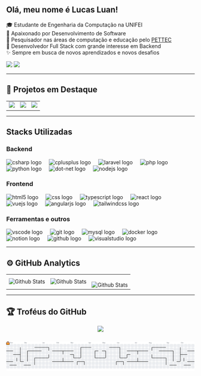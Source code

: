 ## Olá, meu nome é Lucas Luan!

🎓 Estudante de Engenharia da Computação na UNIFEI  
💖 Apaixonado por Desenvolvimento de Software   
🔬 Pesquisador nas áreas de computação e educação pelo [PETTEC](https://www.instagram.com/pettec_unifei/)  
🚀 Desenvolvedor Full Stack com grande interesse em Backend  
✨ Sempre em busca de novos aprendizados e novos desafios  

<div>
  <a href="https://mail.google.com/mail/u/0/?fs=1&tf=cm&source=mailto&to=lucbarbosa226@gmail.com" alt="Email" target="_blank">
  <img src="https://img.shields.io/badge/-Gmail-FF0000?style=flat-square&labelColor=FF0000&logo=gmail&logoColor=white" style="height: 25px;" /></a>
  <a href="https://linkedin.com/in/lucaslbbarbosa/" alt="Linkedin">
  <img src="https://img.shields.io/badge/-Linkedin-0e76a8?style=flat-square&logo=Linkedin&logoColor=white" style="height: 25px;" /></a>
  <!-- <img src="https://visitor-badge.laobi.icu/badge?page_id=luc-llb.luc-llb&" style="height: 25px;" /> -->
</div>

---

## 🚀 Projetos em Destaque

<table align="center">
  <tr>
    <td>
      <a href="https://github.com/luc-llb/challenges_BairesDev">
        <img width="400px" src="https://github-readme-stats.vercel.app/api/pin/?username=luc-llb&repo=commission-manager-api&theme=dark&hide_border=false" />
      </a>
    </td>
    <td>
      <a href="https://github.com/luc-llb/api-integration">
        <img width="400px" src="https://github-readme-stats.vercel.app/api/pin/?username=luc-llb&repo=api-integration&theme=dark&hide_border=false" />
      </a>
    </td>
    <td>
      <a href="https://github.com/luc-llb/scraping-espn">
        <img width="400px" src="https://github-readme-stats.vercel.app/api/pin/?username=luc-llb&repo=lead-capture&theme=dark&hide_border=false" />
      </a>
    </td>
  </tr>
</table>

---

## Stacks Utilizadas

### Backend
<div>
  <img src="https://cdn.jsdelivr.net/gh/devicons/devicon/icons/csharp/csharp-original.svg" height="40" alt="csharp logo"  />
  <img width="12" />
  <img src="https://cdn.jsdelivr.net/gh/devicons/devicon/icons/cplusplus/cplusplus-original.svg" height="40" alt="cplusplus logo"  />
  <img width="12" />
  <img src="https://cdn.jsdelivr.net/gh/devicons/devicon/icons/laravel/laravel-original.svg" height="40" alt="laravel logo"  />
  <img width="12" />
  <img src="https://cdn.jsdelivr.net/gh/devicons/devicon/icons/php/php-original.svg" height="40" alt="php logo"  />
  <img width="12" />
  <img src="https://cdn.jsdelivr.net/gh/devicons/devicon/icons/python/python-original.svg" height="40" alt="python logo"  />
  <img width="12" />
  <img src="https://cdn.jsdelivr.net/gh/devicons/devicon/icons/dot-net/dot-net-original.svg" height="40" alt="dot-net logo"  />
  <img width="12" />
  <img src="https://cdn.jsdelivr.net/gh/devicons/devicon/icons/nodejs/nodejs-original.svg" height="40" alt="nodejs logo"  />
  <img width="12" />
</div>

### Frontend
<div>
  <img src="https://cdn.jsdelivr.net/gh/devicons/devicon/icons/html5/html5-original.svg" height="40" alt="html5 logo"  />
  <img width="12" />
  <img src="https://cdn.jsdelivr.net/gh/devicons/devicon/icons/css3/css3-original.svg" height="40" alt="css logo"  />
  <img width="12" />
  <img src="https://cdn.jsdelivr.net/gh/devicons/devicon/icons/typescript/typescript-original.svg" height="40" alt="typescript logo"  />
  <img width="12" />
  <img src="https://cdn.jsdelivr.net/gh/devicons/devicon/icons/react/react-original.svg" height="40" alt="react logo"  />
  <img width="12" />
  <img src="https://cdn.jsdelivr.net/gh/devicons/devicon/icons/vuejs/vuejs-original.svg" height="40" alt="vuejs logo"  />
  <img width="12" />
  <img src="https://cdn.jsdelivr.net/gh/devicons/devicon/icons/angularjs/angularjs-original.svg" height="40" alt="angularjs logo"  />
  <img width="12" />
  <img src="https://cdn.simpleicons.org/tailwindcss/06B6D4" height="40" alt="tailwindcss logo"  />
</div>

### Ferramentas e outros
<div>
  <img src="https://cdn.jsdelivr.net/gh/devicons/devicon/icons/vscode/vscode-original.svg" height="40" alt="vscode logo"  />
  <img width="12" />
  <img src="https://cdn.jsdelivr.net/gh/devicons/devicon/icons/git/git-original.svg" height="40" alt="git logo"  />
  <img width="12" />
  <img src="https://cdn.jsdelivr.net/gh/devicons/devicon/icons/mysql/mysql-original.svg" height="40" alt="mysql logo"  />
  <img width="12" />
  <img src="https://cdn.jsdelivr.net/gh/devicons/devicon/icons/docker/docker-original.svg" height="40" alt="docker logo"  />
  <img width="12" />
  <img src="https://cdn.jsdelivr.net/gh/devicons/devicon/icons/notion/notion-original.svg" height="40" alt="notion logo"  />
  <img width="12" />
  <img src="https://cdn.jsdelivr.net/gh/devicons/devicon/icons/github/github-original.svg" height="40" alt="github logo"  />
  <img width="12" />
  <img src="https://cdn.jsdelivr.net/gh/devicons/devicon/icons/visualstudio/visualstudio-plain.svg" height="40" alt="visualstudio logo"  />
</div>


---
<!--
  Esse trecho foi feito baseado no código: https://github.com/iuricode/readme-template/blob/main/perfil/exemplo-07.md
-->
## ⚙️ GitHub Analytics 

<table>
  <tr>
    <td>
      <img
        align="left"
        src="https://github-readme-stats.vercel.app/api?username=luc-llb&theme=dark&hide_border=false"
        alt="Github Stats"
      />
    </td>
    <td>
      <img
        align="left"
        src="https://github-readme-stats.vercel.app/api/top-langs/?username=luc-llb&theme=dark&hide_border=false&include_all_commits=true&count_private=true&layout=compact&hide=Jupyter%20Notebook"
        alt="Github Stats"
      />
    </td>
    <td>
      <br />
      <img
        align="left"
        src="https://github-readme-streak-stats.herokuapp.com/?user=luc-llb&theme=dark&hide_border=false"
        alt="Github Stats"
      />
    </td>
  </tr>
</table>

--- 

## 🏆 Troféus do GitHub 

<p align="center">
  <a
    href="https://github.com/ryo-ma/github-profile-trophy"
    title="repositório de troféus"
  >
    <img
      width="800"
      src="https://github-profile-trophy.vercel.app/?username=luc-llb&column=8&theme=darkhub&no-frame=true&no-bg=true&rank=-?,-C"
    />
  </a>
</p>

###

<picture>
  <source media="(prefers-color-scheme: dark)" srcset="https://raw.githubusercontent.com/luc-llb/luc-llb/output/pacman-contribution-graph-dark.svg">
  <source media="(prefers-color-scheme: light)" srcset="https://raw.githubusercontent.com/luc-llb/luc-llb/output/pacman-contribution-graph.svg">
  <img alt="pacman contribution graph" src="https://raw.githubusercontent.com/luc-llb/luc-llb/output/pacman-contribution-graph.svg">
</picture>
